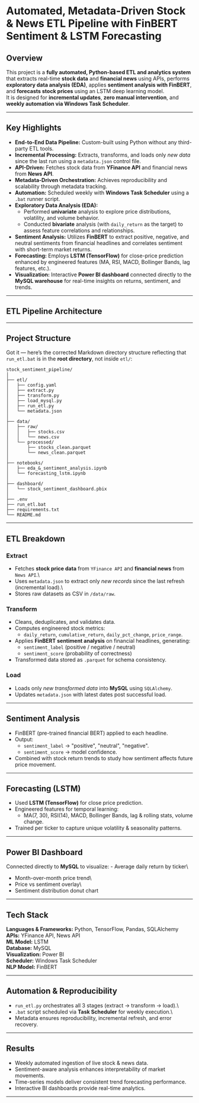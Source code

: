 # Automated, Metadata-Driven Stock & News ETL Pipeline with FinBERT Sentiment & LSTM Forecasting

## Overview

This project is a **fully automated, Python-based ETL and analytics system** that extracts real-time **stock data** and **financial news** using APIs, performs **exploratory data analysis (EDA)**, applies **sentiment analysis with FinBERT**, and **forecasts stock prices** using an LSTM deep learning model.  
It is designed for **incremental updates**, **zero manual intervention**, and **weekly automation via Windows Task Scheduler**.

------------------------------------------------------------------------

## Key Highlights

- **End-to-End Data Pipeline:** Custom-built using Python without any third-party ETL tools.  
- **Incremental Processing:** Extracts, transforms, and loads only *new data* since the last run using a `metadata.json` control file.  
- **API-Driven:** Fetches stock data from **YFinance API** and financial news from **News API**.  
- **Metadata-Driven Orchestration:** Achieves reproducibility and scalability through metadata tracking.  
- **Automation:** Scheduled weekly with **Windows Task Scheduler** using a `.bat` runner script.  
- **Exploratory Data Analysis (EDA):**  
  - Performed **univariate** analysis to explore price distributions, volatility, and volume behavior.  
  - Conducted **bivariate** analysis (with `daily_return` as the target) to assess feature correlations and relationships.  
- **Sentiment Analysis:** Utilizes **FinBERT** to extract positive, negative, and neutral sentiments from financial headlines and correlates sentiment with short-term market returns.  
- **Forecasting:** Employs **LSTM (TensorFlow)** for close-price prediction enhanced by engineered features (MA, RSI, MACD, Bollinger Bands, lag features, etc.).  
- **Visualization:** Interactive **Power BI dashboard** connected directly to the **MySQL warehouse** for real-time insights on returns, sentiment, and trends.

------------------------------------------------------------------------

## ETL Pipeline Architecture



------------------------------------------------------------------------

## Project Structure

Got it — here’s the corrected Markdown directory structure reflecting that `run_etl.bat` is in the **root directory**, not inside `etl/`:


```
stock_sentiment_pipeline/
│
├── etl/
│   ├── config.yaml
│   ├── extract.py
│   ├── transform.py
│   ├── load_mysql.py
│   ├── run_etl.py
│   └── metadata.json
│
├── data/
│   ├── raw/
│   │   ├── stocks.csv
│   │   └── news.csv
│   └── processed/
│       ├── stocks_clean.parquet
│       └── news_clean.parquet
│
├── notebooks/
│   ├── eda_&_sentiment_analysis.ipynb
│   └── forecasting_lstm.ipynb
│
├── dashboard/
│   └── stock_sentiment_dashboard.pbix
│
├── .env
├── run_etl.bat
├── requirements.txt
└── README.md
```


------------------------------------------------------------------------

## ETL Breakdown

### Extract

-   Fetches **stock price data** from `YFinance API` and **financial
    news** from `News API`.\
-   Uses `metadata.json` to extract only *new records* since the last
    refresh (incremental load).\
-   Stores raw datasets as CSV in `/data/raw`.

### Transform

-   Cleans, deduplicates, and validates data.
-   Computes engineered stock metrics:
    -   `daily_return`, `cumulative_return`, `daily_pct_change`,
        `price_range`.
-   Applies **FinBERT sentiment analysis** on financial headlines,
    generating:
    -   `sentiment_label` (positive / negative / neutral)
    -   `sentiment_score` (probability of correctness)
-   Transformed data stored as `.parquet` for schema consistency.

### Load

-   Loads only *new transformed data* into **MySQL** using `SQLAlchemy`.
-   Updates `metadata.json` with latest dates post successful load.

------------------------------------------------------------------------

## Sentiment Analysis

-   FinBERT (pre-trained financial BERT) applied to each headline.
-   Output:
    -   `sentiment_label` → "positive", "neutral", "negative".
    -   `sentiment_score` → model confidence.
-   Combined with stock return trends to study how sentiment affects
    future price movement.

------------------------------------------------------------------------

## Forecasting (LSTM)

-   Used **LSTM (TensorFlow)** for close price prediction.
-   Engineered features for temporal learning:
    -   MA(7, 30), RSI(14), MACD, Bollinger Bands, lag & rolling stats,
        volume change.
-   Trained per ticker to capture unique volatility & seasonality
    patterns.

------------------------------------------------------------------------

## Power BI Dashboard

Connected directly to **MySQL** to visualize: - Average daily return by
ticker\
- Month-over-month price trend\
- Price vs sentiment overlay\
- Sentiment distribution donut chart

------------------------------------------------------------------------

## Tech Stack

**Languages & Frameworks:** Python, TensorFlow, Pandas, SQLAlchemy\
**APIs:** YFinance API, News API\
**ML Model:** LSTM\
**Database:** MySQL\
**Visualization:** Power BI\
**Scheduler:** Windows Task Scheduler\
**NLP Model:** FinBERT

------------------------------------------------------------------------

## Automation & Reproducibility

-   `run_etl.py` orchestrates all 3 stages (extract → transform →
    load).\
-   `.bat` script scheduled via **Task Scheduler** for weekly
    execution.\
-   Metadata ensures reproducibility, incremental refresh, and error
    recovery.

------------------------------------------------------------------------

## Results

-   Weekly automated ingestion of live stock & news data.
-   Sentiment-aware analysis enhances interpretability of market
    movements.
-   Time-series models deliver consistent trend forecasting performance.
-   Interactive BI dashboards provide real-time analytics.

------------------------------------------------------------------------


